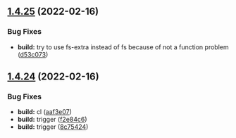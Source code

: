 ## [1.4.25](https://github.com/knitkode/kjam/compare/v1.4.24...v1.4.25) (2022-02-16)

### Bug Fixes

- **build:** try to use fs-extra instead of fs because of not a function problem ([d53c073](https://github.com/knitkode/kjam/commit/d53c073ce28fea22f4f0957dbcac40d1b72524f6))

## [1.4.24](https://github.com/knitkode/kjam/compare/v1.4.23...v1.4.24) (2022-02-16)

### Bug Fixes

- **build:** cl ([aaf3e07](https://github.com/knitkode/kjam/commit/aaf3e07af0ee4733b705af251d5f1ee4c8efe636))
- **build:** trigger ([f2e84c6](https://github.com/knitkode/kjam/commit/f2e84c6c177542d12c65463365d1b63be19aec48))
- **build:** trigger ([8c75424](https://github.com/knitkode/kjam/commit/8c754241a360897f6fe50a0414abd34dc096248b))
